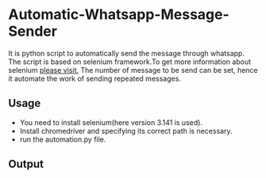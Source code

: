 # Automatic-Whatsapp-Message-Sender
It is python script to automatically send the message through whatsapp.
The script is based on selenium framework.To get more information about selenium [please visit.](https://selenium-python.readthedocs.io/)
The number of message to be send can be set, hence it automate the work of sending repeated messages.


## Usage
* You need to install selenium(here version 3.141 is used).
* Install chromedriver and specifying its correct path is necessary.
* run the automation.py file.

## Output

